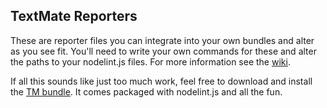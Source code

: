 TextMate Reporters
-------------------

These are reporter files you can integrate into your own bundles and alter as you see fit. You'll need to write your own commands for these and alter the paths to your nodelint.js files. For more information see the [wiki][wiki].

If all this sounds like just too much work, feel free to download and install the [TM bundle][bundle]. It comes packaged with nodelint.js and all the fun.

[wiki]: http://wiki.github.com/tav/nodelint.js/
[bundle]: http://github.com/mkitt/javascript-nodelint.tmbundle
